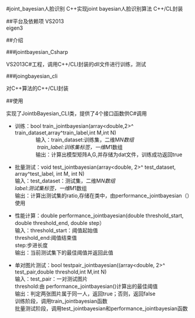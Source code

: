 #joint_bayesian人脸识别
C++实现joint bayesian人脸识别算法
		C++/CL封装

##平台及依赖项
		VS2013      
		eigen3      

##介绍

###jointbayesian_Csharp

VS2013C#工程，调用C++/CLI封装的dll文件进行训练，测试

###joingbayesian_cli

对C++算法的C++/CLI封装



##使用

实现了JointbBayesian_CLI类，提供了4个接口函数供C#调用<br>

* 训练：bool train_jointbayesian(array<double,2>^ train_dataset,array<int>^train_label,int M,int N)<br>
　　　　输入：train_dataset:训练集，二维M*N数组<br>
　　　　      train_label:训练集标签，一维M*1数组<br>
　　　　输出：计算出模型矩阵A,G,并存储为dat文件，训练成功返回true<br>

* 批量测试：void test_jointbayesian(array<double, 2>^ test_dataset, array<int>^test_label, int M, int N)<br>
		输入：test_dataset：测试集，二维M*N数组<br>
			  label:测试集标签，一维M*1数组<br>
		输出：计算出测试集的ratio,存储在类中，由performance_jointbayesian（）使用<br>
* 性能计算：double performance_jointbayesian(double threshold_start, double threshold_end, double step）<br>
        输入：threshold_start：阈值起始值 <br>
              threshold_end:阈值结束值<br>
              step:步进长度<br>
		输出：当前测试集下的最佳阈值并返回此值<br>
* 单对图片测试：bool testpair_jointbayesian((array<double, 2>^ test_pair,double threshold,int M,int N)<br>
		输入：test_pair：一对测试图片<br>
			  threshold:由 performance_jointbayesian()计算出的最佳阈值<br>
		输出：判定两张图片属于同一人，返回true；否则，返回false<br>
训练阶段，调用train_jointbayesian函数<br>
批量测试阶段，调用test_jointbayesian和performance_jointbayesian函数<br>



